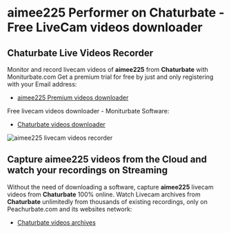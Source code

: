 # aimee225 Performer on Chaturbate - Free LiveCam videos downloader

## Chaturbate Live Videos Recorder

Monitor and record livecam videos of **aimee225** from **Chaturbate** with Moniturbate.com
Get a premium trial for free by just and only registering with your Email address:
* [aimee225 Premium videos downloader](https://moniturbate.com/request-demo-licence-key.html)

Free livecam videos downloader - Moniturbate Software:
* [Chaturbate videos downloader](https://moniturbate.com/moniturbate-download-software.html)

![aimee225 livecam videos recorder](https://peachurnet.com/templates/moniturbate-software.png)


## Capture aimee225 videos from the Cloud and watch your recordings on Streaming

Without the need of downloading a software, capture **aimee225** livecam videos from **Chaturbate** 100% online.
Watch Livecam archives from **Chaturbate** unlimitedly from thousands of existing recordings, only on Peachurbate.com and its websites network:
* [Chaturbate videos archives](https://peachurnet.com/)